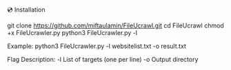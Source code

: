 💿 Installation

git clone https://github.com/miftaulamin/FileUcrawl.git
cd FileUcrawl
chmod +x FileUcrawler.py
python3 FileUcrawler.py -l <website list>

Example:  python3 FileUcrawler.py -l websitelist.txt -o result.txt

Flag	Description:
-l   List of targets (one per line)
-o   Output directory
